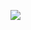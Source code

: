 

![](https://github-readme-stats.vercel.app/api/top-langs/?username=BlueMoon522&theme=dark&hide_border=false&include_all_commits=true&count_private=true&layout=compact)<br>

